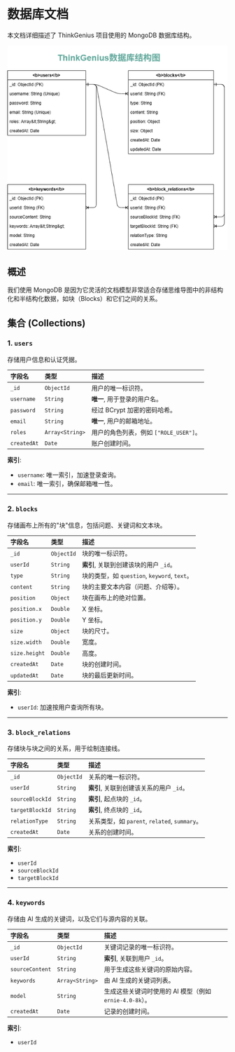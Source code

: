 # 数据库文档

本文档详细描述了 ThinkGenius 项目使用的 MongoDB 数据库结构。

![数据库.drawio](images/数据库.drawio.png)

## 概述

我们使用 MongoDB 是因为它灵活的文档模型非常适合存储思维导图中的非结构化和半结构化数据，如块（Blocks）和它们之间的关系。

## 集合 (Collections)

### 1. `users`

存储用户信息和认证凭据。

| 字段名 | 类型 | 描述 |
| :--- | :--- | :--- |
| `_id` | `ObjectId` | 用户的唯一标识符。 |
| `username` | `String` | **唯一**, 用于登录的用户名。 |
| `password` | `String` | 经过 BCrypt 加密的密码哈希。 |
| `email` | `String` | **唯一**, 用户的邮箱地址。 |
| `roles` | `Array<String>` | 用户的角色列表，例如 `["ROLE_USER"]`。 |
| `createdAt` | `Date` | 账户创建时间。 |

**索引**:
- `username`: 唯一索引，加速登录查询。
- `email`: 唯一索引，确保邮箱唯一性。

---

### 2. `blocks`

存储画布上所有的"块"信息，包括问题、关键词和文本块。

| 字段名 | 类型 | 描述 |
| :--- | :--- | :--- |
| `_id` | `ObjectId` | 块的唯一标识符。 |
| `userId` | `String` | **索引**, 关联到创建该块的用户 `_id`。 |
| `type` | `String` | 块的类型，如 `question`, `keyword`, `text`。 |
| `content` | `String` | 块的主要文本内容（问题、介绍等）。 |
| `position` | `Object` | 块在画布上的绝对位置。 |
| `position.x`| `Double` | X 坐标。 |
| `position.y`| `Double` | Y 坐标。 |
| `size` | `Object` | 块的尺寸。 |
| `size.width`| `Double` | 宽度。 |
| `size.height`| `Double` | 高度。 |
| `createdAt` | `Date` | 块的创建时间。 |
| `updatedAt` | `Date` | 块的最后更新时间。 |

**索引**:
- `userId`: 加速按用户查询所有块。

---

### 3. `block_relations`

存储块与块之间的关系，用于绘制连接线。

| 字段名 | 类型 | 描述 |
| :--- | :--- | :--- |
| `_id` | `ObjectId` | 关系的唯一标识符。 |
| `userId` | `String` | **索引**, 关联到创建该关系的用户 `_id`。 |
| `sourceBlockId` | `String` | **索引**, 起点块的 `_id`。 |
| `targetBlockId` | `String` | **索引**, 终点块的 `_id`。 |
| `relationType`| `String` | 关系类型，如 `parent`, `related`, `summary`。 |
| `createdAt` | `Date` | 关系的创建时间。 |

**索引**:
- `userId`
- `sourceBlockId`
- `targetBlockId`

---

### 4. `keywords`

存储由 AI 生成的关键词，以及它们与源内容的关联。

| 字段名 | 类型 | 描述 |
| :--- | :--- | :--- |
| `_id` | `ObjectId` | 关键词记录的唯一标识符。 |
| `userId` | `String` | **索引**, 关联到用户 `_id`。 |
| `sourceContent`| `String` | 用于生成这些关键词的原始内容。 |
| `keywords` | `Array<String>` | 由 AI 生成的关键词列表。 |
| `model` | `String` | 生成这些关键词时使用的 AI 模型（例如 `ernie-4.0-8k`）。 |
| `createdAt` | `Date` | 记录的创建时间。 |

**索引**:
- `userId` 